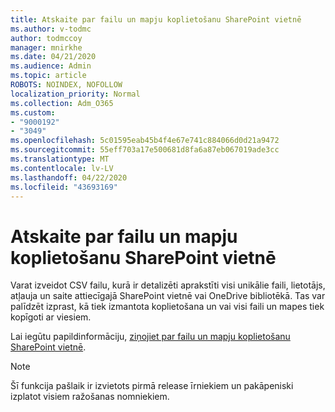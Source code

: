 ```yaml
---
title: Atskaite par failu un mapju koplietošanu SharePoint vietnē
ms.author: v-todmc
author: todmccoy
manager: mnirkhe
ms.date: 04/21/2020
ms.audience: Admin
ms.topic: article
ROBOTS: NOINDEX, NOFOLLOW
localization_priority: Normal
ms.collection: Adm_O365
ms.custom:
- "9000192"
- "3049"
ms.openlocfilehash: 5c01595eab45b4f4e67e741c884066d0d21a9472
ms.sourcegitcommit: 55eff703a17e500681d8fa6a87eb067019ade3cc
ms.translationtype: MT
ms.contentlocale: lv-LV
ms.lasthandoff: 04/22/2020
ms.locfileid: "43693169"
---
```

# <a name="report-on-file-and-folder-sharing-in-a-sharepoint-site"></a>Atskaite par failu un mapju koplietošanu SharePoint vietnē

Varat izveidot CSV failu, kurā ir detalizēti aprakstīti visi unikālie faili, lietotājs, atļauja un saite attiecīgajā SharePoint vietnē vai OneDrive bibliotēkā. Tas var palīdzēt izprast, kā tiek izmantota koplietošana un vai visi faili un mapes tiek kopīgoti ar viesiem.

Lai iegūtu papildinformāciju, [ziņojiet par failu un mapju koplietošanu SharePoint vietnē](https://docs.microsoft.com/sharepoint/sharing-reports).

> [!NOTE]
> Šī funkcija pašlaik ir izvietots pirmā release īrniekiem un pakāpeniski izplatot visiem ražošanas nomniekiem.